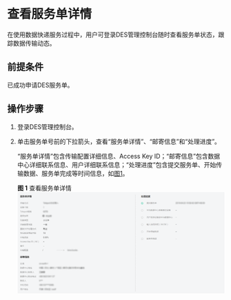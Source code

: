 # 查看服务单详情<a name="ZH-CN_TOPIC_0094556655"></a>

在使用数据快递服务过程中，用户可登录DES管理控制台随时查看服务单状态，跟踪数据传输动态。

## 前提条件<a name="gen-id1.7.7.6.4.1"></a>

已成功申请DES服务单。

## 操作步骤<a name="section16750948"></a>

1.  登录DES管理控制台。
2.  单击服务单号前的下拉箭头，查看“服务单详情”、“邮寄信息”和“处理进度”。

    “服务单详情”包含传输配置详细信息、Access Key ID；“邮寄信息”包含数据中心详细联系信息、用户详细联系信息；“处理进度”包含提交服务单、开始传输数据、服务单完成等时间信息，如[图1](#fig2088181141218)。

    **图 1**  查看服务单详情<a name="fig2088181141218"></a>  
    ![](figures/查看服务单详情.png "查看服务单详情")


